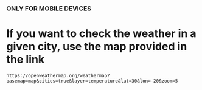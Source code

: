 ### ONLY FOR MOBILE DEVICES

# If you want to check the weather in a given city, use the map provided in the link

    https://openweathermap.org/weathermap?basemap=map&cities=true&layer=temperature&lat=30&lon=-20&zoom=5
